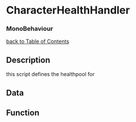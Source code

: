 # CharacterHealthHandler
### MonoBehaviour

[back to Table of Contents](/TableOfContents.md)

## Description
this script defines the healthpool for 
## Data

## Function